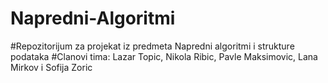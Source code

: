# Napredni-Algoritmi
#Repozitorijum za projekat iz predmeta Napredni algoritmi i strukture podataka
#Clanovi tima: Lazar Topic, Nikola Ribic, Pavle Maksimovic, Lana Mirkov i Sofija Zoric


